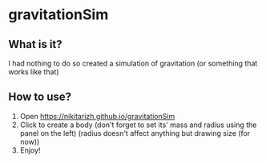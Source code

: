 # gravitationSim
## What is it?
I had nothing to do so created a simulation of gravitation (or something that works like that)
## How to use?
1. Open https://nikitarizh.github.io/gravitationSim
2. Click to create a body (don't forget to set its' mass and radius using the panel on the left) (radius doesn't affect anything but drawing size (for now))
3. Enjoy!